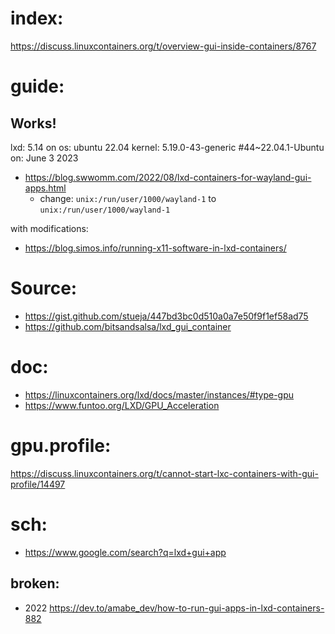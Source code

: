 # index:
https://discuss.linuxcontainers.org/t/overview-gui-inside-containers/8767

# guide:
## Works!
lxd: 5.14 on os: ubuntu 22.04 kernel: 5.19.0-43-generic #44~22.04.1-Ubuntu on: June 3 2023
- https://blog.swwomm.com/2022/08/lxd-containers-for-wayland-gui-apps.html
  - change: `unix:/run/user/1000/wayland-1` to `unix:/run/user/1000/wayland-1`

with modifications:
- https://blog.simos.info/running-x11-software-in-lxd-containers/

# Source:
- https://gist.github.com/stueja/447bd3bc0d510a0a7e50f9f1ef58ad75
- https://github.com/bitsandsalsa/lxd_gui_container

# doc:
- https://linuxcontainers.org/lxd/docs/master/instances/#type-gpu
- https://www.funtoo.org/LXD/GPU_Acceleration

# gpu.profile:
https://discuss.linuxcontainers.org/t/cannot-start-lxc-containers-with-gui-profile/14497

# sch:
- https://www.google.com/search?q=lxd+gui+app

## broken:
- 2022 https://dev.to/amabe_dev/how-to-run-gui-apps-in-lxd-containers-882

